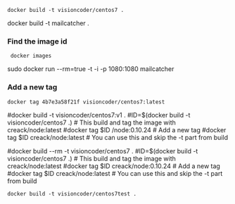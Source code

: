    docker build -t visioncoder/centos7 .
docker build -t mailcatcher .
### Find the image id
     docker images
sudo docker run --rm=true -t -i -p 1080:1080 mailcatcher

### Add a new tag
    docker tag 4b7e3a58f21f visioncoder/centos7:latest



#docker build -t visioncoder/centos7:v1 .
#ID=$(docker build -t visioncoder/centos7 .) # This build and tag the image with creack/node:latest
#docker tag $ID /node:0.10.24  # Add a new tag
#docker tag $ID creack/node:latest   # You can use this and skip the -t part from build

#docker build --rm -t visioncoder/centos7 .
#ID=$(docker build -t visioncoder/centos7 .) # This build and tag the image with creack/node:latest
#docker tag $ID creack/node:0.10.24  # Add a new tag
#docker tag $ID creack/node:latest   # You can use this and skip the -t part from build

    docker build -t visioncoder/centos7test .